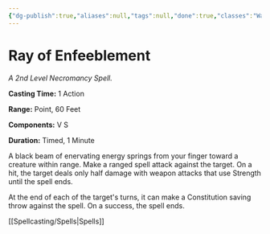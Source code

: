```yaml
---
{"dg-publish":true,"aliases":null,"tags":null,"done":true,"classes":"Warlock, Wizard,","spellLevel":2,"school":"Necromancy","source":"PHB","permalink":"/spells/ray-of-enfeeblement/","dgHomeLink":false,"dgPassFrontmatter":true}
---
```


# Ray of Enfeeblement
*A 2nd Level Necromancy Spell.*

**Casting Time:** 1 Action

**Range:** Point, 60 Feet

**Components:** V S 

**Duration:** Timed, 1 Minute

A black beam of enervating energy springs from your finger toward a creature within range. Make a ranged spell attack against the target. On a hit, the target deals only half damage with weapon attacks that use Strength until the spell ends.



At the end of each of the target's turns, it can make a Constitution saving throw against the spell. On a success, the spell ends.

[[Spellcasting/Spells|Spells]]